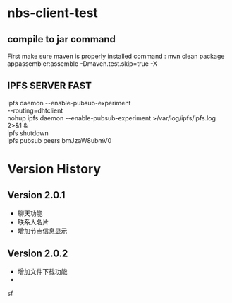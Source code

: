 # nbs-client-test

## compile to jar command
First make sure maven is properly installed
command :
mvn clean package appassembler:assemble -Dmaven.test.skip=true -X

## IPFS SERVER FAST 
ipfs daemon  --enable-pubsub-experiment
<br>
--routing=dhtclient
<br>
nohup ipfs daemon --enable-pubsub-experiment >/var/log/ipfs/ipfs.log 2>&1 &
<br>
ipfs shutdown
<br>
ipfs pubsub peers bmJzaW8ubmV0 
# Version History
## Version 2.0.1
  - 聊天功能
  - 联系人名片
  - 增加节点信息显示
## Version 2.0.2
  - 增加文件下载功能
  -
  sf
